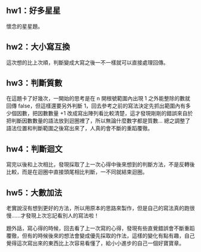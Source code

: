 ## hw1：好多星星
懷念的星星題。

## hw2：大小寫互換
這次想的比上次順，判斷變成大寫之後一不一樣就可以直接處理回傳。

## hw3：判斷質數
在這題卡了好幾次，一開始的思考是在 n 開根號範圍內出現 1 之外能整除的數就回傳 false，但這樣還要另外判斷 1，回去參考之前的寫法決定先抓出範圍內有多少個因數，把因數數量 +1 改成寫出陣列看比較清楚，這才發現剛剛的錯誤來自於把判斷因數數量的語法放到迴圈裡了，所以無論什麼數字都是質數...
總之調整了語法位置和判斷範圍之後寫出來了，人真的會不斷的重蹈覆徹。

## hw4：判斷迴文
寫完以後和上次相比，發現採取了上一次心得中後來想到的判斷方法，不是反轉後比較，而是在迴圈中直接頭尾相比判斷，一不同就結束迴圈。

## hw5：大數加法
老實說沒有想到更好的方法，所以用原本的思路來製作，但是自己的寫法真的跑很慢......才發現上次忘記看別人的寫法啦！

題外話，寫心得的時候，回去看了上一次寫的心得，發現有些直覺錯誤會不斷重蹈覆徹，但有的時候後來的想法會變成優先採取的作法，這樣的變化有點有趣，自己覺得這次寫出來的東西比上次容易看懂了，給小小進步的自己一個好寶寶章。
